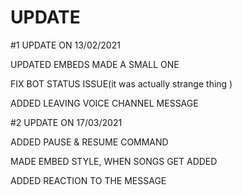 # UPDATE

#1 UPDATE ON 13/02/2021

UPDATED EMBEDS MADE A SMALL ONE

FIX BOT STATUS ISSUE(it was actually strange thing )

ADDED LEAVING VOICE CHANNEL MESSAGE 

#2 UPDATE ON 17/03/2021

ADDED PAUSE & RESUME COMMAND

MADE EMBED STYLE, WHEN SONGS GET ADDED

ADDED REACTION TO THE MESSAGE 


